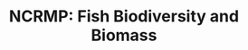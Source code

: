 ---
layout: survey_template_single
title: "NCRMP: Fish Biodiversity and Biomass"
permalink: /surveys/fish_survey_template
main_image: "https://www.arcgis.com/sharing/rest/content/items/4976333fbf884f26b2fdc9ac51a20576/resources/fish_cylinder.jpg?v=1732320000117&w=800" # default image
main_image_caption: "Infographic demonstrating the survey design, with two divers alongside counting fish in their respective cylinder. Credit: NOAA NMFS"
header:
  overlay_color: "#000"
  overlay_image: https://pifscblog.wordpress.com/wp-content/uploads/2015/04/1-bigeyejacks.jpg
  caption: "Photo credit: Kevin Lino/NOAA"
  overlay_filter: linear-gradient(rgba(255, 0, 0, 0.5), rgba(0, 255, 255, 0.5))



survey_type: Stationary-point-count (SPC) surveys
survey_description: Fish SPC surveys intend to provide a snapshot of the biodiversity and biomass at a given time as a rapid ecological assessment tool. Surveys are conducted at select sites following a stratified-random sampling site design (StRS). Random sites are generated along a depth gradient using the R project <a href = "https://github.com/krtanaka/ncrmp_common_map" target = "_blank">ncrmp_common_map</a>. 
# description: "Template sample description"
sidebar:
  nav: "docs"
how_to_download: Due to the StRS survey design, multiple sites must be sampled to approximate the biodiveristy and biomass of a given sector to be analyzed on a regional scale.  Sectors are determined by species richness and/or density as well as geography such as northeast, southwest, etc. Therefore Fish SPC data should only be analyzed at a regional scale.
sop_text: "Coral reef ecosystem program standard operating procedures : data collection for rapid ecological assessment fish surveys (2015)."
url_sop: https://doi.org/10.7289/v5sn06zt
datasheets_text: "Includes data entry for fish observations with benthic estimate data and/or structure-from-motion belts, printouts for the Secchi disk (for other side of dive slate to measure visibility), and a pre-dive boat box gear checklist."
url_datasheets: /surveys/fish/datasheets
access_rawdata_text: Raw data is archived with NCEI. Links for each year are listed in the 'Distribution Information'section of respective InPort metadata records -  <a href = "https://www.fisheries.noaa.gov/inport/item/24447" target = "_blank"> Hawaiian Archipelago since 2013 </a> - <a href = "https://www.fisheries.noaa.gov/inport/item/34520" target = "_blank"> American Samoa since 2015 </a> - <a href = "https://www.fisheries.noaa.gov/inport/item/34518" target = "_blank"> Mariana Archipelago since 2014</a> - <a href = "https://www.fisheries.noaa.gov/inport/item/34519" target = "_blank"> Pacific Remote Island Areas since 2014 </a>.
r_code_text: Contact Tye Kindinger <a href = "mailto:tye.kindinger@noaa.gov">(tye.kindinger@noaa.gov)</a> for processing scripts.

---